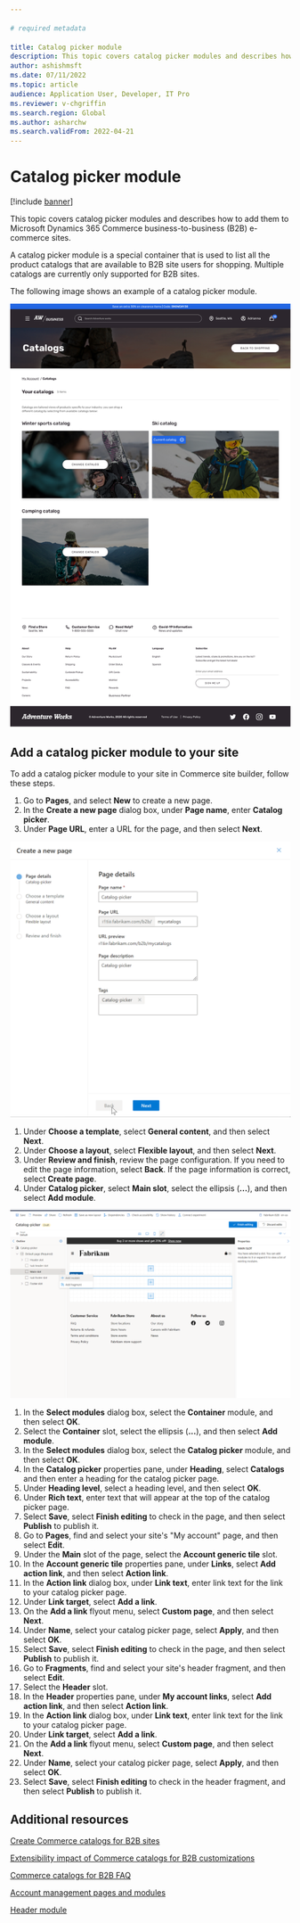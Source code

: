 ```yaml
---
  
# required metadata

title: Catalog picker module
description: This topic covers catalog picker modules and describes how to add them to Microsoft Dynamics 365 Commerce business-to-business (B2B) e-commerce sites.
author: ashishmsft
ms.date: 07/11/2022
ms.topic: article
audience: Application User, Developer, IT Pro
ms.reviewer: v-chgriffin
ms.search.region: Global
ms.author: asharchw
ms.search.validFrom: 2022-04-21
---
```


# Catalog picker module

[!include [banner](includes/banner.md)]

This topic covers catalog picker modules and describes how to add them to Microsoft Dynamics 365 Commerce business-to-business (B2B) e-commerce sites. 

A catalog picker module is a special container that is used to list all the product catalogs that are available to B2B site users for shopping. Multiple catalogs are  currently only supported for B2B sites.  

The following image shows an example of a catalog picker module.

![Sample - Catalog picker module](./media/Catalog-picker-sample.png)

## Add a catalog picker module to your site

To add a catalog picker module to your site in Commerce site builder, follow these steps.

1. Go to **Pages**, and select **New** to create a new page.
1. In the **Create a new page** dialog box, under **Page name**, enter **Catalog picker**.
1. Under **Page URL**, enter a URL for the page, and then select **Next**.

![step-1 author-page](./media/Create-catalog-picker-page.png)

1. Under **Choose a template**, select **General content**, and then select **Next**.
1. Under **Choose a layout**, select **Flexible layout**, and then select **Next**.
1. Under **Review and finish**, review the page configuration. If you need to edit the page information, select **Back**. If the page information is correct, select **Create page**.
1. Under **Catalog picker**, select **Main slot**, select the ellipsis (**...**), and then select **Add module**.

![Add-module-catalog-picker](./media/Author-web-page-catalog-picker-1.png)

1. In the **Select modules** dialog box, select the **Container** module, and then select **OK**.
1. Select the **Container** slot, select the ellipsis (**...**), and then select **Add module**.
1. In the **Select modules** dialog box, select the **Catalog picker** module, and then select **OK**.
1. In the **Catalog picker** properties pane, under **Heading**, select **Catalogs** and then enter a heading for the catalog picker page.
1. Under **Heading level**, select a heading level, and then select **OK**.
1. Under **Rich text**, enter text that will appear at the top of the catalog picker page.
1. Select **Save**, select **Finish editing** to check in the page, and then select **Publish** to publish it.
1. Go to **Pages**, find and select your site's "My account" page, and then select **Edit**.
1. Under the **Main** slot of the page, select the **Account generic tile** slot. 
1. In the **Account generic tile** properties pane, under **Links**, select **Add action link**, and then select **Action link**.
1. In the **Action link** dialog box, under **Link text**, enter link text for the link to your catalog picker page.
1. Under **Link target**, select **Add a link**.
1. On the **Add a link** flyout menu, select **Custom page**, and then select **Next**.
1. Under **Name**, select your catalog picker page, select **Apply**, and then select **OK**.
1. Select **Save**, select **Finish editing** to check in the page, and then select **Publish** to publish it.
1. Go to **Fragments**, find and select your site's header fragment, and then select **Edit**.
1. Select the **Header** slot. 
1. In the **Header** properties pane, under **My account links**, select **Add action link**, and then select **Action link**.
1. In the **Action link** dialog box, under **Link text**, enter link text for the link to your catalog picker page.
1. Under **Link target**, select **Add a link**.
1. On the **Add a link** flyout menu, select **Custom page**, and then select **Next**.
1. Under **Name**, select your catalog picker page, select **Apply**, and then select **OK**.
1. Select **Save**, select **Finish editing** to check in the header fragment, and then select **Publish** to publish it.

## Additional resources 

[Create Commerce catalogs for B2B sites](catalogs-b2b-sites.md)

[Extensibility impact of Commerce catalogs for B2B customizations](catalogs-b2b-sites-dev.md)

[Commerce catalogs for B2B FAQ](catalogs-b2b-sites-FAQ.md)

[Account management pages and modules](account-management.md)

[Header module](author-header-module.md)
